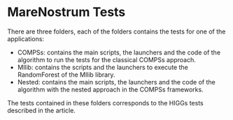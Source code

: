 # MareNostrum Tests

There are three folders, each of the folders contains the tests for one of the applications:
- COMPSs: contains the main scripts, the launchers and the code of the algorithm to run the tests for the classical COMPSs approach.
- Mllib: contains the scripts and the launchers to execute the RandomForest of the Mllib library.
- Nested: contains the main scripts, the launchers and the code of the algorithm with the nested approach in the COMPSs frameworks.

The tests contained in these folders corresponds to the HIGGs tests described in the article.
